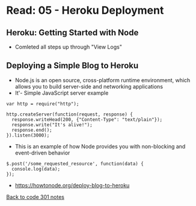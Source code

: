 # Read: 05 - Heroku Deployment

## Heroku: Getting Started with Node

- Comleted all steps up through "View Logs"

## Deploying a Simple Blog to Heroku

- Node.js is an open source, cross-platform runtime environment, which allows you to build server-side and networking applications
- It'- Simple JavaScript server example
```
var http = require("http");

http.createServer(function(request, response) {
  response.writeHead(200, {"Content-Type": "text/plain"});
  response.write("It's alive!");
  response.end();
}).listen(3000);
```
- This is an example of how Node provides you with non-blocking and event-driven behavior
```
$.post('/some_requested_resource', function(data) {
  console.log(data);
});
```
- https://howtonode.org/deploy-blog-to-heroku

[Back to code 301 notes](../301.md)